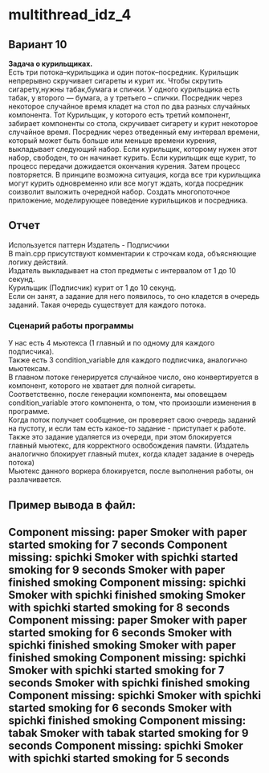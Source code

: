 # multithread_idz_4
## Вариант 10
**Задача о курильщиках.** <br>
Есть три потока–курильщика и один поток–посредник. 
Курильщик непрерывно скручивает сигареты и курит их.
Чтобы скрутить сигарету,нужны табак,бумага и спички.
У одного курильщика есть табак, у второго — бумага, а у третьего – спички. 
Посредник через некоторое случайное время кладет на стол по два разных случайных компонента. 
Тот Курильщик, у которого есть третий компонент, забирает компоненты со стола, скручивает сигарету и курит некоторое случайное время. 
Посредник через отведенный ему интервал времени, который может быть больше или меньше времени курения, выкладывает следующий набор. 
Если курильщик, которому нужен этот набор, свободен, то он начинает курить. 
Если курильщик еще курит, то процесс передачи дожидается окончания курения. Затем процесс повторяется. 
В принципе возможна ситуация, когда все три курильщика могут курить одновременно или все могут ждать, когда посредник соизволит выложить очередной набор. 
Создать многопоточное приложение, моделирующее поведение курильщиков и посредника.

## Отчет
Используется паттерн Издатель - Подписчики <br>
В main.cpp присутствуют комментарии к строчкам кода, объясняющие логику действий.<br>
Издатель выкладывает на стол предметы с интервалом от 1 до 10 секунд. <br>
Курильщик (Подписчик) курит от 1 до 10 секунд. <br>
Если он занят, а задание для него появилось, то оно кладется в очередь заданий. Такая очередь существует для каждого потока.<br>

### Сценарий работы программы
У нас есть 4 мьютекса (1 главный и по одному для каждого подписчика).<br>
Также есть 3 condition_variable для каждого подписчика, аналогично мьютексам.<br>
В главном потоке генерируется случайное число, оно конвертируется в компонент, которого не хватает для полной сигареты.<br>
Соответственно, после генерации компонента, мы оповещаем condition_variable этого компонента, о том, что произошли изменения в программе.<br>
Когда поток получает сообщение, он проверяет свою очередь заданий на пустоту, и если там есть какое-то задание - приступает к работе. <br>
Также это задание удаляется из очереди, при этом блокируется главный мьютекс, для корректного освобождения памяти. (Издатель аналогично блокирует главный mutex, когда кладет задание в очередь потока)<br>
Мьютекс данного воркера блокируется, после выполнения работы, он разлачивается.<br>

Пример вывода в файл:
-----
Component missing: paper
Smoker with paper started smoking for 7 seconds
Component missing: spichki
Smoker with spichki started smoking for 9 seconds
Smoker with paper finished smoking
Component missing: spichki
Smoker with spichki finished smoking
Smoker with spichki started smoking for 8 seconds
Component missing: paper
Smoker with paper started smoking for 6 seconds
Smoker with spichki finished smoking
Smoker with paper finished smoking
Component missing: spichki
Smoker with spichki started smoking for 7 seconds
Smoker with spichki finished smoking
Component missing: spichki
Smoker with spichki started smoking for 6 seconds
Smoker with spichki finished smoking
Component missing: tabak
Smoker with tabak started smoking for 9 seconds
Component missing: spichki
Smoker with spichki started smoking for 5 seconds
-----
